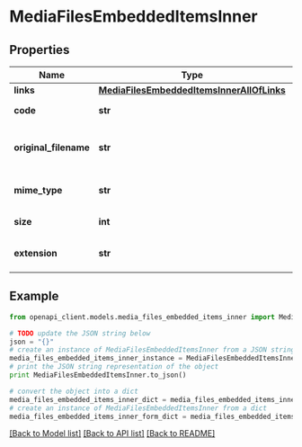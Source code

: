 # MediaFilesEmbeddedItemsInner


## Properties
Name | Type | Description | Notes
------------ | ------------- | ------------- | -------------
**links** | [**MediaFilesEmbeddedItemsInnerAllOfLinks**](MediaFilesEmbeddedItemsInnerAllOfLinks.md) |  | [optional] 
**code** | **str** | Media file code | [optional] 
**original_filename** | **str** | Original filename of the media file | [optional] 
**mime_type** | **str** | Mime type of the media file | [optional] 
**size** | **int** | Size of the media file | [optional] 
**extension** | **str** | Extension of the media file | [optional] 

## Example

```python
from openapi_client.models.media_files_embedded_items_inner import MediaFilesEmbeddedItemsInner

# TODO update the JSON string below
json = "{}"
# create an instance of MediaFilesEmbeddedItemsInner from a JSON string
media_files_embedded_items_inner_instance = MediaFilesEmbeddedItemsInner.from_json(json)
# print the JSON string representation of the object
print MediaFilesEmbeddedItemsInner.to_json()

# convert the object into a dict
media_files_embedded_items_inner_dict = media_files_embedded_items_inner_instance.to_dict()
# create an instance of MediaFilesEmbeddedItemsInner from a dict
media_files_embedded_items_inner_form_dict = media_files_embedded_items_inner.from_dict(media_files_embedded_items_inner_dict)
```
[[Back to Model list]](../README.md#documentation-for-models) [[Back to API list]](../README.md#documentation-for-api-endpoints) [[Back to README]](../README.md)


